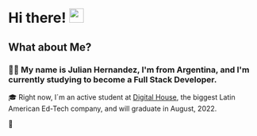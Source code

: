 # Hi there! <img src="https://media.giphy.com/media/hvRJCLFzcasrR4ia7z/giphy.gif" width="29px">

## What about Me?

### 🙋‍♂️ My name is Julian Hernandez, I'm from Argentina, and I'm currently studying to become a Full Stack Developer.

🎓 Right now, I´m an active student at [Digital House](https://www.digitalhouse.com/), the biggest Latin American Ed-Tech company, and will graduate in August, 2022.

📖	

<!--
**JulianHernandezGit/JulianHernandezGit** is a ✨ _special_ ✨ repository because its `README.md` (this file) appears on your GitHub profile.

Here are some ideas to get you started:

- 🔭 I’m currently working on ...
- 🌱 I’m currently learning ...
- 👯 I’m looking to collaborate on ...
- 🤔 I’m looking for help with ...
- 💬 Ask me about ...
- 📫 How to reach me: ...
- 😄 Pronouns: ...
- ⚡ Fun fact: ...
-->
